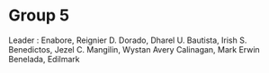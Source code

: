 # Group 5
Leader : Enabore, Reignier D.
Dorado, Dharel U.
Bautista, Irish S.
Benedictos, Jezel C.
Mangilin, Wystan Avery
Calinagan, Mark Erwin
Benelada, Edilmark
